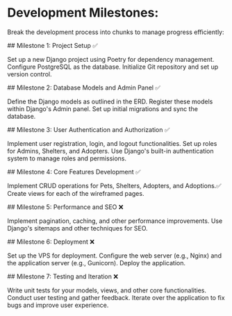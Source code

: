 # Development Milestones:
Break the development process into chunks to manage progress efficiently:


## Milestone 1: Project Setup ✅

Set up a new Django project using Poetry for dependency management.
Configure PostgreSQL as the database.
Initialize Git repository and set up version control.

## Milestone 2: Database Models and Admin Panel ✅

Define the Django models as outlined in the ERD.
Register these models within Django's Admin panel.
Set up initial migrations and sync the database.

## Milestone 3: User Authentication and Authorization ✅

Implement user registration, login, and logout functionalities.
Set up roles for Admins, Shelters, and Adopters.
Use Django's built-in authentication system to manage roles and permissions.

## Milestone 4: Core Features Development ✅

Implement CRUD operations for Pets, Shelters, Adopters, and Adoptions.✅
Create views for each of the wireframed pages.

## Milestone 5: Performance and SEO ❌

Implement pagination, caching, and other performance improvements.
Use Django's sitemaps and other techniques for SEO.

## Milestone 6: Deployment ❌

Set up the VPS for deployment.
Configure the web server (e.g., Nginx) and the application server (e.g., Gunicorn).
Deploy the application.

## Milestone 7: Testing and Iteration ❌

Write unit tests for your models, views, and other core functionalities.
Conduct user testing and gather feedback.
Iterate over the application to fix bugs and improve user experience.